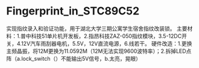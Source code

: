 # Fingerprint_in_STC89C52
实现指纹录入和验证功能，用于湖北大学三期公寓学生宿舍指纹改装锁。
主要材料：1.普中科技51单片机开发板，2.指昂科技ZAZ-050指纹模块，3.5-12DC开关，4.12V汽车雨刮器电机，5.5V，12V直流电源，6.线若干。
硬件改造：1.更换主频晶振，将12M更换为11.0592M（12M无法实现9600波特率）；2.拆掉LED点阵（a.lock_switch（）不能输出5V信号，b.太亮，晃眼）
